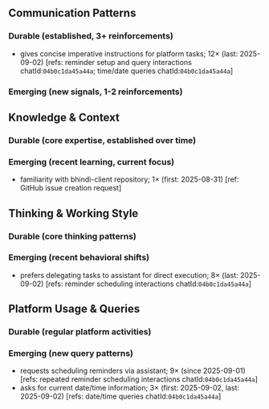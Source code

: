 ## Communication Patterns
### Durable (established, 3+ reinforcements)
- gives concise imperative instructions for platform tasks; 12× (last: 2025-09-02) [refs: reminder setup and query interactions chatId:`04b0c1da45a44a`; time/date queries chatId:`04b0c1da45a44a`]

### Emerging (new signals, 1-2 reinforcements)

## Knowledge & Context
### Durable (core expertise, established over time)

### Emerging (recent learning, current focus)
- familiarity with bhindi-client repository; 1× (first: 2025-08-31) [ref: GitHub issue creation request]

## Thinking & Working Style
### Durable (core thinking patterns)

### Emerging (recent behavioral shifts)
- prefers delegating tasks to assistant for direct execution; 8× (last: 2025-09-02) [refs: reminder scheduling interactions chatId:`04b0c1da45a44a`]

## Platform Usage & Queries
### Durable (regular platform activities)

### Emerging (new query patterns)
- requests scheduling reminders via assistant; 9× (since 2025-09-01) [refs: repeated reminder scheduling interactions chatId:`04b0c1da45a44a`]
- asks for current date/time information; 3× (first: 2025-09-02, last: 2025-09-02) [refs: date/time queries chatId:`04b0c1da45a44a`]